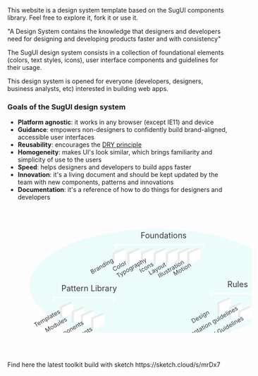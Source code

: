 This website is a design system template based on the SugUI components library. Feel free to explore it, fork it or use it.

<style>
.quote {
  font-size: 20px;
  line-height: 32px;
  background-color: #ECFCFB;
  margin-bottom: 22px;
  padding: 30px;
  border-radius: 8px;
}
</style>

<div className="quote">"A Design System contains the knowledge that designers and developers need for designing and developing products faster and with consistency"</div>

The SugUI design system consists in a collection of foundational elements (colors, text styles, icons), user interface components and guidelines for their usage.

This design system is opened for everyone (developers, designers, business analysts, etc) interested in building web apps.

### Goals of the SugUI design system

- **Platform agnostic**: it works in any browser (except IE11) and device
- **Guidance**: empowers non-designers to confidently build brand-aligned, accessible user interfaces
- **Reusability**: encourages the <a href="https://en.wikipedia.org/wiki/Don%27t_repeat_yourself" target="_blank">DRY principle</a>
- **Homogeneity**: makes UI's look similar, which brings familiarity and simplicity of use to the users
- **Speed**: helps designers and developers to build apps faster
- **Innovation**: it's a living document and should be kept updated by the team with new components, patterns and innovations
- **Documentation**: it's a reference of how to do things for designers and developers

<svg style="margin: 50px" width="576" height="268" xmlns="http://www.w3.org/2000/svg">
  <g fill="none" fill-rule="evenodd">
    <ellipse fill="#ECFCFB" cx="288.125" cy="128.25" rx="287.375" ry="128.25"/>
    <path fill="#FFF" d="M227.063 56.431l25.312-11.243v23.626l-25.313 12.875z"/>
    <path fill="#EBEBEB" d="M222 53.854L246.456 43.5l5.919 1.768-24.664 11.17z"/>
    <path fill="#EBEBEB" d="M222 53.625l5.063 2.338V81.75L222 79.264z"/>
    <path fill="#FFF" d="M193.255 56.431l25.312-11.243v23.626l-25.312 12.875z"/>
    <path fill="#EBEBEB" d="M188.192 53.854L212.648 43.5l5.92 1.768-24.664 11.17z"/>
    <path fill="#EBEBEB" d="M188.192 53.625l5.063 2.338V81.75l-5.063-2.486z"/>
    <path fill="#FFF" d="M258.063 56.306l25.312-11.243v23.626l-25.313 12.875z"/>
    <path fill="#EBEBEB" d="M253 53.73l24.456-10.355 5.919 1.768-24.664 11.17z"/>
    <path fill="#EBEBEB" d="M253 53.5l5.063 2.338v25.787L253 79.139z"/>
    <path fill="#FFF" d="M286.688 56.431L312 45.188v23.626l-25.313 12.875z"/>
    <path fill="#EBEBEB" d="M281.625 53.854L306.081 43.5 312 45.268l-24.664 11.17z"/>
    <path fill="#EBEBEB" d="M281.625 53.625l5.063 2.338V81.75l-5.063-2.486z"/>
    <path fill="#FFF" d="M314.447 56.431l25.313-11.243v23.626l-25.313 12.875z"/>
    <path fill="#EBEBEB" d="M309.385 53.854L333.84 43.5l5.919 1.768-24.664 11.17z"/>
    <path fill="#EBEBEB" d="M309.385 53.625l5.062 2.338V81.75l-5.062-2.486z"/>
    <path fill="#FFF" d="M341.063 55.431l25.312-11.243v23.626l-25.313 12.875z"/>
    <path fill="#EBEBEB" d="M336 52.854L360.456 42.5l5.919 1.768-24.664 11.17z"/>
    <path fill="#EBEBEB" d="M336 52.625l5.063 2.338V80.75L336 78.264z"/>
    <g>
      <path fill="#FFF" d="M363.063 55.431l25.312-11.243v23.626l-25.313 12.875z"/>
      <path fill="#EBEBEB" d="M358 52.854L382.456 42.5l5.919 1.768-24.664 11.17z"/>
      <path fill="#EBEBEB" d="M358 52.625l5.063 2.338V80.75L358 78.264z"/>
    </g>
    <text transform="rotate(-30 152.294 -175.207)" font-size="13.5" fill="#3A3A3A">
      <tspan x="50.865" y="79.885">Color </tspan>
    </text>
    <text transform="rotate(-30 102.294 -169.168)" font-size="13.5" fill="#3A3A3A">
      <tspan x=".865" y="85.924">Branding</tspan>
    </text>
    <text font-size="18" fill="#3A3A3A" transform="translate(136 4.5)">
      <tspan x="116.5" y="16">Foundations </tspan>
    </text>
    <path d="M396.188 35.438H196M396.188 34.875v7.5M195.188 34.875v7.5" stroke="#FFF" stroke-width="3" stroke-linecap="round" stroke-linejoin="round"/>
    <text transform="rotate(-30 167.36 -164.139)" font-size="13.5" fill="#3A3A3A">
      <tspan x="58.963" y="90.89">Typography </tspan>
    </text>
    <text transform="rotate(-30 229.535 -164.139)" font-size="13.5" fill="#3A3A3A">
      <tspan x="133.637" y="90.89">Layout </tspan>
    </text>
    <text transform="rotate(-30 258.329 -162.418)" font-size="13.5" fill="#3A3A3A">
      <tspan x="153.432" y="92.611">Illustration </tspan>
    </text>
    <text transform="rotate(-30 285.535 -162.418)" font-size="13.5" fill="#3A3A3A">
      <tspan x="189.637" y="92.611">Motion </tspan>
    </text>
    <text transform="rotate(-30 204.637 -166.918)" font-size="13.5" fill="#3A3A3A">
      <tspan x="113.24" y="88.111">Icons </tspan>
    </text>
    <g>
      <path fill="#FFF" d="M431.375 168.931l25.313-11.244v23.627l-25.313 12.875z"/>
      <path fill="#EBEBEB" d="M426.313 166.354L450.767 156l5.92 1.768-24.664 11.17z"/>
      <path fill="#EBEBEB" d="M426.313 166.125l5.062 2.338v25.787l-5.063-2.486z"/>
      <path fill="#FFF" d="M457.813 180.181l25.312-11.244v23.627l-25.313 12.875z"/>
      <path fill="#EBEBEB" d="M452.75 177.604l24.456-10.354 5.919 1.768-24.664 11.17z"/>
      <path fill="#EBEBEB" d="M452.75 177.375l5.063 2.338V205.5l-5.063-2.486z"/>
      <path fill="#FFF" d="M478.625 188.056l25.313-11.244v23.627l-25.313 12.875z"/>
      <path fill="#EBEBEB" d="M473.563 185.48l24.455-10.355 5.92 1.768-24.664 11.17z"/>
      <path fill="#EBEBEB" d="M473.563 185.25l5.062 2.338v25.787l-5.063-2.486z"/>
      <text transform="rotate(-30 438.431 -458.24)" font-size="13.5" fill="#3A3A3A">
        <tspan x="43.905" y="90.236">Design</tspan>
      </text>
      <text font-size="18" fill="#3A3A3A" transform="translate(323 115.5)">
        <tspan x="126.306" y="16">Rules</tspan>
      </text>
      <path d="M519.5 146.438H412.25M519.688 145.875v7.5M412.438 145.875v7.5" stroke="#FFF" stroke-width="3" stroke-linecap="round" stroke-linejoin="round"/>
      <text transform="rotate(-30 442.212 -432.365)" font-size="13.5" fill="#3A3A3A">
        <tspan x="-4.814" y="116.111">Implementation guidelines </tspan>
      </text>
      <text transform="rotate(-30 477.51 -422.615)" font-size="13.5" fill="#3A3A3A">
        <tspan x="49.984" y="125.861">Editorial Guidelines </tspan>
      </text>
    </g>
    <g>
      <path fill="#FFF" d="M74.375 177.931l25.313-11.244v23.627l-25.313 12.875z"/>
      <path fill="#EBEBEB" d="M69.313 175.354L93.767 165l5.92 1.768-24.664 11.17z"/>
      <path fill="#EBEBEB" d="M69.313 175.125l5.062 2.338v25.787l-5.063-2.486z"/>
      <path fill="#FFF" d="M100.813 189.181l25.312-11.244v23.627l-25.313 12.875z"/>
      <path fill="#EBEBEB" d="M95.75 186.604l24.456-10.354 5.919 1.768-24.664 11.17z"/>
      <path fill="#EBEBEB" d="M95.75 186.375l5.063 2.338V214.5l-5.063-2.486z"/>
      <path fill="#FFF" d="M121.625 197.056l25.313-11.244v23.627l-25.313 12.875z"/>
      <path fill="#EBEBEB" d="M116.563 194.48l24.455-10.355 5.92 1.768-24.664 11.17z"/>
      <path fill="#EBEBEB" d="M116.563 194.25l5.062 2.338v25.787l-5.063-2.486z"/>
      <path fill="#FFF" d="M145.243 203.806l25.313-11.244v23.627l-25.313 12.875z"/>
      <path fill="#EBEBEB" d="M140.18 201.23l24.457-10.355 5.919 1.768-24.664 11.17z"/>
      <path fill="#EBEBEB" d="M140.18 201l5.063 2.338v25.787l-5.062-2.486z"/>
      <text transform="rotate(-30 265.252 128.558)" font-size="13.5" fill="#3A3A3A">
        <tspan x=".432" y="84.736">Templates </tspan>
      </text>
      <text font-size="18" fill="#3A3A3A" transform="translate(8 124.5)">
        <tspan x="64.5" y="16">Pattern Library</tspan>
      </text>
      <path d="M191.75 155.438H55.25M191.188 154.875v7.5M55.438 154.875v7.5" stroke="#FFF" stroke-width="3" stroke-linecap="round" stroke-linejoin="round"/>
      <text transform="rotate(-30 285.973 142.841)" font-size="13.5" fill="#3A3A3A">
        <tspan x="26.153" y="99.02">Modules </tspan>
      </text>
      <text transform="rotate(-30 310.631 158.308)" font-size="13.5" fill="#3A3A3A">
        <tspan x="39.311" y="114.486">Components </tspan>
      </text>
      <text transform="rotate(-30 342.154 165.683)" font-size="13.5" fill="#3A3A3A">
        <tspan x="80.334" y="121.861">Elements </tspan>
      </text>
    </g>
  </g>
</svg>

<p>Find here the latest toolkit build with sketch https://sketch.cloud/s/mrDx7</p>
